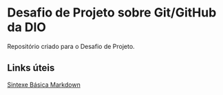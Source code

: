 # Desafio de Projeto sobre Git/GitHub da DIO
Repositório criado para o Desafio de Projeto.

## Links úteis
[Sintexe Básica Markdown](https://www.markdownguide.org/)
